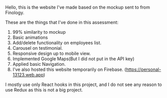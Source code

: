 Hello, this is the website I've made based on the mockup sent to from Finology.

These are the things that I've done in this assessment:

1. 99% similarity to mockup
2. Basic animations
3. Add/delete functionality on employees list.
4. Carousel on testimonial.
5. Responsive design up to mobile view.
6. Implemented Google Maps(But I did not put in the API key)
7. Applied basic Navigation.
8. I've also hosted this website temporarily on Firebase. (https://personal-13123.web.app)

I mostly use only React hooks in this project, and I do not see any reason to use Redux as this is not a big project.
